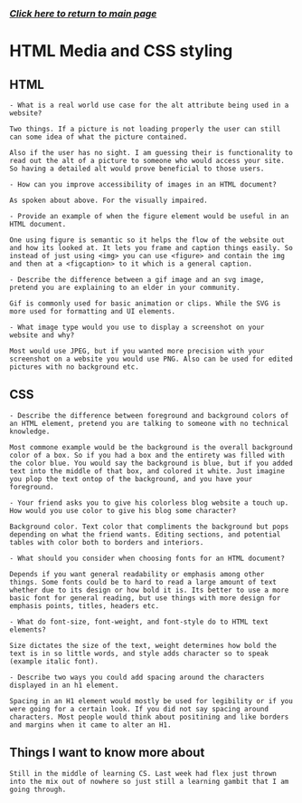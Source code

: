 ### [*Click here to return to main page*](../README.md)

# HTML Media and CSS styling

## HTML
    - What is a real world use case for the alt attribute being used in a website?

    Two things. If a picture is not loading properly the user can still can some idea of what the picture contained. 

    Also if the user has no sight. I am guessing their is functionality to read out the alt of a picture to someone who would access your site. So having a detailed alt would prove beneficial to those users.

    - How can you improve accessibility of images in an HTML document?

    As spoken about above. For the visually impaired.

    - Provide an example of when the figure element would be useful in an HTML document.

    One using figure is semantic so it helps the flow of the website out and how its looked at. It lets you frame and caption things easily. So instead of just using <img> you can use <figure> and contain the img and then at a <figcaption> to it which is a general caption.

    - Describe the difference between a gif image and an svg image, pretend you are explaining to an elder in your community.

    Gif is commonly used for basic animation or clips. While the SVG is more used for formatting and UI elements.

    - What image type would you use to display a screenshot on your website and why?

    Most would use JPEG, but if you wanted more precision with your screenshot on a website you would use PNG. Also can be used for edited pictures with no background etc.

## CSS

    - Describe the difference between foreground and background colors of an HTML element, pretend you are talking to someone with no technical knowledge.

    Most commone example would be the background is the overall background color of a box. So if you had a box and the entirety was filled with the color blue. You would say the background is blue, but if you added text into the middle of that box, and colored it white. Just imagine you plop the text ontop of the background, and you have your foreground.

    - Your friend asks you to give his colorless blog website a touch up. How would you use color to give his blog some character?

    Background color. Text color that compliments the background but pops depending on what the friend wants. Editing sections, and potential tables with color both to borders and interiors.

    - What should you consider when choosing fonts for an HTML document?

    Depends if you want general readability or emphasis among other things. Some fonts could be to hard to read a large amount of text whether due to its design or how bold it is. Its better to use a more basic font for general reading, but use things with more design for emphasis points, titles, headers etc.

    - What do font-size, font-weight, and font-style do to HTML text elements?

    Size dictates the size of the text, weight determines how bold the text is in so little words, and style adds character so to speak (example italic font).

    - Describe two ways you could add spacing around the characters displayed in an h1 element.

    Spacing in an H1 element would mostly be used for legibility or if you were going for a certain look. If you did not say spacing around characters. Most people would think about positining and like borders and margins when it came to alter an H1.

## Things I want to know more about

    Still in the middle of learning CS. Last week had flex just thrown into the mix out of nowhere so just still a learning gambit that I am going through.